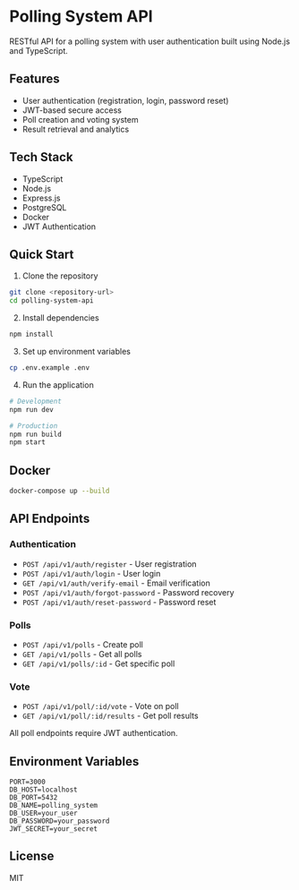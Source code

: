 # Polling System API

RESTful API for a polling system with user authentication built using Node.js and TypeScript.

## Features

- User authentication (registration, login, password reset)
- JWT-based secure access
- Poll creation and voting system
- Result retrieval and analytics

## Tech Stack

- TypeScript
- Node.js
- Express.js
- PostgreSQL
- Docker
- JWT Authentication

## Quick Start

1. Clone the repository
```bash
git clone <repository-url>
cd polling-system-api
```

2. Install dependencies
```bash
npm install
```

3. Set up environment variables
```bash
cp .env.example .env
```

4. Run the application
```bash
# Development
npm run dev

# Production
npm run build
npm start
```

## Docker

```bash
docker-compose up --build
```

## API Endpoints

### Authentication
- `POST /api/v1/auth/register` - User registration
- `POST /api/v1/auth/login` - User login
- `GET /api/v1/auth/verify-email` - Email verification
- `POST /api/v1/auth/forgot-password` - Password recovery
- `POST /api/v1/auth/reset-password` - Password reset

### Polls
- `POST /api/v1/polls` - Create poll
- `GET /api/v1/polls` - Get all polls
- `GET /api/v1/polls/:id` - Get specific poll

### Vote
- `POST /api/v1/poll/:id/vote` - Vote on poll
- `GET /api/v1/poll/:id/results` - Get poll results

All poll endpoints require JWT authentication.

## Environment Variables

```env
PORT=3000
DB_HOST=localhost
DB_PORT=5432
DB_NAME=polling_system
DB_USER=your_user
DB_PASSWORD=your_password
JWT_SECRET=your_secret
```

## License

MIT
